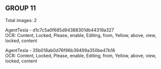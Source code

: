 ## GROUP 11
Total images: 2  

AgentTesla - d1c7c5a0f685d94388301db44319a327  
OCR: Content, Locked, Please, enable, Editing, from, Yellow, above, view, locked, content  

AgentTesla - 35b018ab0d76f96b39499a350be47b16  
OCR: Content, Locked, Please, enable, Editing, from, Yellow, above, view, locked, content  

